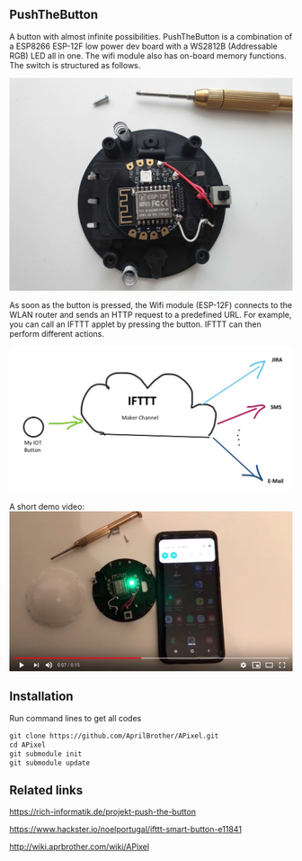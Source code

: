 ## PushTheButton

A button with almost infinite possibilities.
PushTheButton is a combination of a ESP8266 ESP-12F low power dev board with a WS2812B (Addressable RGB) LED all in one. 
The wifi module also has on-board memory functions. The switch is structured as follows.

![PushTheButton](https://github.com/rich-info/PushTheButton/blob/master/img/button.jpg)

As soon as the button is pressed, the Wifi module (ESP-12F) connects to the WLAN router and sends an HTTP request to a predefined URL. For example, you can call an IFTTT applet by pressing the button. IFTTT can then perform different actions.

![IFTTT](https://github.com/rich-info/PushTheButton/blob/master/img/ifttt.jpg)

A short demo video:
[![A short demo video](https://github.com/rich-info/PushTheButton/blob/master/img/demo-video.jpg)](https://youtu.be/SldVIySn8x4)


## Installation

Run command lines to get all codes

```
git clone https://github.com/AprilBrother/APixel.git
cd APixel
git submodule init
git submodule update
```

## Related links

https://rich-informatik.de/projekt-push-the-button

https://www.hackster.io/noelportugal/ifttt-smart-button-e11841

http://wiki.aprbrother.com/wiki/APixel  
